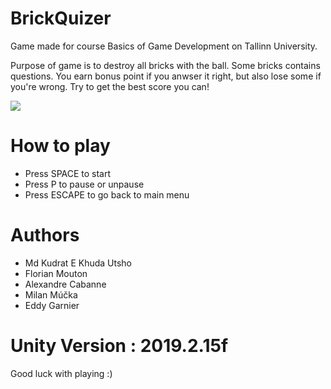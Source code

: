 # BrickQuizer

Game made for course Basics of Game Development on Tallinn University.

Purpose of game is to destroy all bricks with the ball. 
Some bricks contains questions. You earn bonus point if you anwser it right, but also lose some if you're wrong. Try to get the best score you can!

![](https://i.imgur.com/47WIrTT.png)

# How to play

- Press SPACE to start
- Press P to pause or unpause
- Press ESCAPE to go back to main menu


# Authors

- Md Kudrat E Khuda Utsho
- Florian Mouton 
- Alexandre Cabanne
- Milan Múčka
- Eddy Garnier


# Unity Version : 2019.2.15f

Good luck with playing :)
